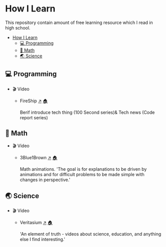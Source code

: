 # How I Learn

This repository contain amount of free learning resource which I read in high school.

- [How I Learn](#how-i-learn)
  - [💻 Programming](#💻-programming)
  - [🧮 Math](#🧮-math)
  - [🌏 Science](#🌏-science)

## 💻 Programming

- 🎬 Video
  
  - FireShip [↗️](https://www.youtube.com/channel/UCsBjURrPoezykLs9EqgamOA) [🏠](#how-i-learn)
  
    Berif introduce tech thing (100 Second series)& Tech news (Code report series)
  

## 🧮 Math

- 🎬 Video
  
  - 3Blue1Brown [↗️](https://www.youtube.com/@3blue1brown) [🏠](#how-i-learn)

    Math animations. 'The goal is for explanations to be driven by animations and for difficult problems to be made simple with changes in perspective.'
  

## 🌏 Science

- 🎬 Video
  
  - Veritasium [↗️](https://www.youtube.com/@veritasium) [🏠](#how-i-learn)
  
    'An element of truth - videos about science, education, and anything else I find interesting.'
  
